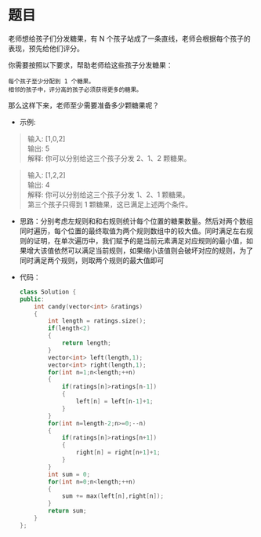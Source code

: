 # 题目
老师想给孩子们分发糖果，有 N 个孩子站成了一条直线，老师会根据每个孩子的表现，预先给他们评分。

你需要按照以下要求，帮助老师给这些孩子分发糖果：

    每个孩子至少分配到 1 个糖果。
    相邻的孩子中，评分高的孩子必须获得更多的糖果。

那么这样下来，老师至少需要准备多少颗糖果呢？

* 示例:

>输入: [1,0,2]<br>
输出: 5<br>
解释: 你可以分别给这三个孩子分发 2、1、2 颗糖果。

>输入: [1,2,2]<br>
输出: 4<br>
解释: 你可以分别给这三个孩子分发 1、2、1 颗糖果。<br>
第三个孩子只得到 1 颗糖果，这已满足上述两个条件。

* 思路：分别考虑左规则和和右规则统计每个位置的糖果数量。然后对两个数组同时遍历，每个位置的最终取值为两个规则数组中的较大值。同时满足左右规则的证明，在单次遍历中，我们赋予的是当前元素满足对应规则的最小值，如果增大该值依然可以满足当前规则，如果缩小该值则会破坏对应的规则，为了同时满足两个规则，则取两个规则的最大值即可

* 代码：
    ```C++
    class Solution {
    public:
        int candy(vector<int> &ratings)
        {
            int length = ratings.size();
            if(length<2)
            {
                return length;
            }
            vector<int> left(length,1);
            vector<int> right(length,1);
            for(int n=1;n<length;++n)
            {
                if(ratings[n]>ratings[n-1])
                {
                    left[n] = left[n-1]+1;
                }
            }
            for(int n=length-2;n>=0;--n)
            {
                if(ratings[n]>ratings[n+1])
                {
                    right[n] = right[n+1]+1;
                }
            }
            int sum = 0;
            for(int n=0;n<length;++n)
            {
                sum += max(left[n],right[n]);
            }
            return sum;
        }
    };
    ```